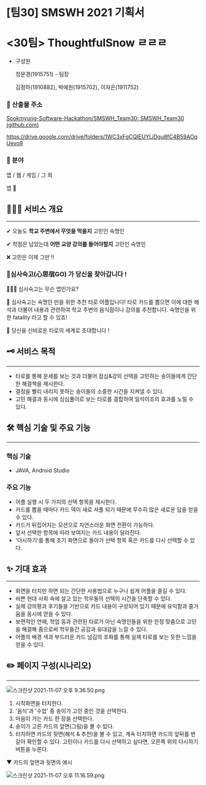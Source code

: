 # [팀30] SMSWH 2021 기획서

# <30팀> ThoughtfulSnow ㄹㄹㄹ

- 구성원
    
    정문경(1915751) - 팀장
    
    김정하(1910882), 박예원(1915702), 이자은(1911752)
    

### 📍 산출물 주소

[Sookmyung-Software-Hackathon/SMSWH_Team30: SMSWH_Team30 (github.com)](https://github.com/Sookmyung-Software-Hackathon/SMSWH_Team30)

https://drive.google.com/drive/folders/1WC3xFgCQIEUYLjDgu8fC4B59AOqUevo9

### 📍 분야

앱 / 웹 / 게임 / 그 외

앱 📱

## 🙆🏻‍♀️ 서비스 개요

---

✔ 오늘도 **학교 주변에서 무엇을 먹을지** 고민인 숙명인 

✔ 학점은 남았는데 **어떤 교양 강의를 들어야할지** 고민인 숙명인 

❌ 고민은 이제 그만 !!

### 🔮심사숙고(心思宿GO) 가 당신을 찾아갑니다 !

🙋🏻‍♀️ 심사숙고는 무슨 앱인가요?

🔮 심사숙고는 숙명인 만을 위한 추천 타로 어플입니다! 타로 카드를 뽑으면 이에 대한 해석과 더불어 내용과 관련하여 학교 주변의 음식점이나 강의를 추천합니다. 숙명인을 위한 fatality 라고 할 수 있죠!

💌 당신을 신비로운 타로의 세계로 초대합니다 !

## 🗝 서비스 목적

---

- 타로를 통해 운세를 보는 것과 더불어 점심&강의 선택을 고민하는 송이들에게 간단한 해결책을 제시한다.
- 결정을 빨리 내리지 못하는 송이들의 소중한 시간을 지켜낼 수 있다.
- 고민 해결과 동시에 심심풀이로 보는 타로를 결합하여 일석이조의 효과를 노릴 수 있다.

## 🛠 핵심 기술 및 주요 기능

---

### 핵심 기술

- JAVA, Android Studio

### **주요 기능**

- 어플 실행 시 두 가지의 선택 항목을 제시한다.
- 카드를 뽑을 때마다 카드 덱이 새로 셔플 되기 때문에 무수히 많은 새로운 답을 얻을 수 있다. 
- 카드가 뒤집어지는 모션으로 자연스러운 화면 전환이 가능하다.
- 앞서 선택한 항목에 따라 보여지는 카드 내용이 달라진다.
- '다시하기'를 통해 초기 화면으로 돌아가 선택 항목 혹은 카드를 다시 선택할 수 있다. 

## ✨ 기대 효과

---

- 화면을 터치만 하면 되는 간단한 사용법으로 누구나 쉽게 어플을 즐길 수 있다.
- 바쁜 현대 사회 속에 살고 있는 학우들의 선택의 시간을 단축할 수 있다.
- 실제 강의평과 후기들을 기반으로 카드 내용이 구성되어 있기 때문에 유익함과 즐거움을 동시에 얻을 수 있다.
- 보편적인 연애, 학업 등과 관련된 타로가 아닌 숙명인들을 위한 한정 맞춤으로 고민을 해결해 줌으로써 학우들간 공감과 유대감을 느낄 수 있다.
- 어플의 배경 색과 부드러운 카드 넘김의 조화를 통해 실제 타로를 보는 듯한 느낌을 얻을 수 있다.

## ✏️ 페이지 구성(시나리오)

---

![스크린샷 2021-11-07 오후 9.36.50.png](%5B%E1%84%90%E1%85%B5%E1%86%B730%5D%20SMSWH%202021%20%E1%84%80%E1%85%B5%E1%84%92%E1%85%AC%E1%86%A8%E1%84%89%E1%85%A5%20e46d1f4e3d624a1db27c648e1802e2e6/%E1%84%89%E1%85%B3%E1%84%8F%E1%85%B3%E1%84%85%E1%85%B5%E1%86%AB%E1%84%89%E1%85%A3%E1%86%BA_2021-11-07_%E1%84%8B%E1%85%A9%E1%84%92%E1%85%AE_9.36.50.png)

1. 시작화면을 터치한다.
2. '음식'과 '수업' 중 송이가 고민 중인 것을 선택한다.
3. 마음이 가는 카드 한 장을 선택한다. 
4. 송이가 고른 카드의 앞면(그림)을 볼 수 있다. 
5. 터치하면 카드의 뒷면(해석 & 추천)을 볼 수 있고, 계속 터치하면 카드의 앞뒤를 번갈아 확인할 수 있다.
   고민이나 카드를 다시 선택하고 싶다면, 오른쪽 위의 다시하기 버튼을 누른다. 

▼  카드의 앞면과 뒷면의 예시

![스크린샷 2021-11-07 오후 11.16.59.png](%5B%E1%84%90%E1%85%B5%E1%86%B730%5D%20SMSWH%202021%20%E1%84%80%E1%85%B5%E1%84%92%E1%85%AC%E1%86%A8%E1%84%89%E1%85%A5%20e46d1f4e3d624a1db27c648e1802e2e6/%E1%84%89%E1%85%B3%E1%84%8F%E1%85%B3%E1%84%85%E1%85%B5%E1%86%AB%E1%84%89%E1%85%A3%E1%86%BA_2021-11-07_%E1%84%8B%E1%85%A9%E1%84%92%E1%85%AE_11.16.59.png)

